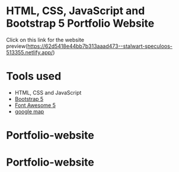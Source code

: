 HTML, CSS, JavaScript and Bootstrap 5 Portfolio Website
======= 
Click on this link for the website preview(https://62d5418e44bb7b313aaad473--stalwart-speculoos-513355.netlify.app/)

# Tools used #
* HTML, CSS and JavaScript
* [Bootstrap 5](https://getbootstrap.com/docs/5.0/getting-started/introduction/)
* [Font Awesome 5](https://fontawesome.com/)
* [google map](https://www.embed-map.com/)


# Portfolio-website
# Portfolio-website
